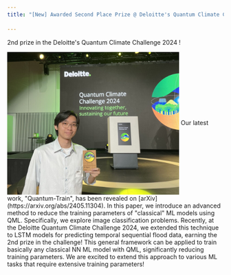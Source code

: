 ```yaml
---
title: "[New] Awarded Second Place Prize @ Deloitte's Quantum Climate Challenge 2024"

---
```

2nd prize in the Deloitte's Quantum Climate Challenge 2024 !


<img src="/assets/images/quantum_climate_challenge_1.png" width="400px" align="center">
Our latest work, "Quantum-Train", has been revealed on [arXiv](https://arxiv.org/abs/2405.11304). In this paper, we introduce an advanced method to reduce the training parameters of "classical" ML models using QML. Specifically, we explore image classification problems. Recently, at the Deloitte Quantum Climate Challenge 2024, we extended this technique to LSTM models for predicting temporal sequential flood data, earning the 2nd prize in the challenge! This general framework can be applied to train basically any classical NN ML model with QML, significantly reducing training parameters. We are excited to extend this approach to various ML tasks that require extensive training parameters!

